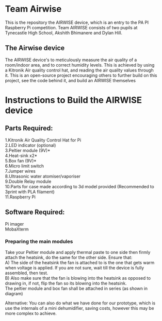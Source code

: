 # Team Airwise

This is the repository the AIRWISE device, which is an entry to the PA PI Raspberry Pi competition.
Team AIRWISE consists of two pupils at Tynecastle High School, Akshith Bhimanere and Dylan Hill.

## The Airwise device
The AIRWISE device's to meticulously measure the air quality of a room/indoor area, and to correct humidity levels. This is achieved by using a Kitronik Air quality control hat, and reading the air quality values through it. This is an open-source project encouraging others to further build on this project, see the code behind it, and build an AIRWISE themselves 


# Instructions to Build the AIRWISE device

## Parts Required:

1.Kitronik Air Quality Control Hat for Pi  
2.LED indicator (optional)   
3.Peltier module (9V)*   
4.Heat-sink x2*   
5.Box fan (9V)*   
6.Micro limit switch   
7.Jumper wires   
8.Ultrasonic water atomiser/vaporiser   
9.Double Relay module   
10.Parts for case made according to 3d model provided (Recommended to 3print with PLA filament)   
11.Raspberry Pi  

## Software Required:

Pi imager  
MobaXterm

### Preparing the main modules

Take your Peltier module and apply thermal paste to one side then firmly attach the heatsink, do the same for the other side. Ensure that:  
A) The side of the heatsink the fan is attached to is the one that gets warm when voltage is applied. If you are not sure, wait till the device is fully assembled, then test.   
B) Also make sure that the fan is blowing into the heatsink as opposed to drawing in, if not, flip the fan so its blowing into the heatsink.  
The peltier module and box fan shall be attached in series (as shown in diagram)

Alternative: 
	You can also do what we have done for our prototype, which is use the internals of a mini dehumidifier, saving costs, however this may be more complex to achieve. 

 